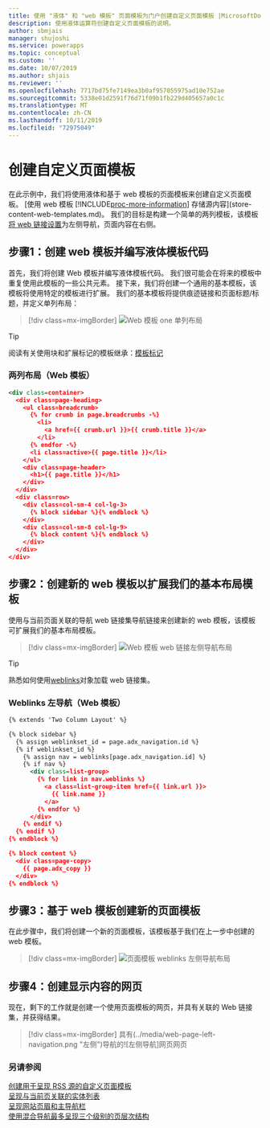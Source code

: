 ```yaml
---
title: 使用 "液体" 和 "web 模板" 页面模板为门户创建自定义页面模板 |MicrosoftDocs
description: 使用液体运算符创建自定义页面模板的说明。
author: sbmjais
manager: shujoshi
ms.service: powerapps
ms.topic: conceptual
ms.custom: ''
ms.date: 10/07/2019
ms.author: shjais
ms.reviewer: ''
ms.openlocfilehash: 7717bd75fe7149ea3b0af957055975ad10e752ae
ms.sourcegitcommit: 5338e01d2591f76d71f09b1fb229d405657a0c1c
ms.translationtype: MT
ms.contentlocale: zh-CN
ms.lasthandoff: 10/11/2019
ms.locfileid: "72975049"
---
```

# <a name="create-a-custom-page-template"></a>创建自定义页面模板

在此示例中，我们将使用液体和基于 web 模板的页面模板来创建自定义页面模板。 [使用 web 模板 [!INCLUDE[proc-more-information](../../../includes/proc-more-information.md)] 存储源内容](store-content-web-templates.md)。 我们的目标是构建一个简单的两列模板，该模板[将 web 链接设置](https://docs.microsoft.com/en-us/dynamics365/customer-engagement/portals/manage-web-links)为左侧导航，页面内容在右侧。 

## <a name="step-1-create-a-web-template-and-write-the-liquid-template-code"></a>步骤1：创建 web 模板并编写液体模板代码

首先，我们将创建 Web 模板并编写液体模板代码。 我们很可能会在将来的模板中重复使用此模板的一些公共元素。 接下来，我们将创建一个通用的基本模板，该模板将使用特定的模板进行扩展。 我们的基本模板将提供痕迹链接和页面标题/标题，并定义单列布局：

> [!div class=mx-imgBorder]
![Web 模板 one 单列布局](../media/web-template-two-column-layout.png "Web 模板一列布局")

> [!TIP]
> 阅读有关使用块和扩展标记的模板继承：[模板标记](template-tags.md#extends)

### <a name="two-column-layout-web-template"></a>两列布局（Web 模板）

```xml
<div class=container>
  <div class=page-heading>
    <ul class=breadcrumb>
      {% for crumb in page.breadcrumbs -%}
        <li>
          <a href={{ crumb.url }}>{{ crumb.title }}</a>
        </li>
      {% endfor -%}
      <li class=active>{{ page.title }}</li>
    </ul>
    <div class=page-header>
      <h1>{{ page.title }}</h1>
    </div>
  </div>
  <div class=row>
    <div class=col-sm-4 col-lg-3>
      {% block sidebar %}{% endblock %}
    </div>
    <div class=col-sm-8 col-lg-9>
      {% block content %}{% endblock %}
    </div>
  </div>
</div>
```

## <a name="step-2-create-a-new-web-template-that-extends-our-base-layout-template"></a>步骤2：创建新的 web 模板以扩展我们的基本布局模板

使用与当前页面关联的导航 web 链接集导航链接来创建新的 web 模板，该模板可扩展我们的基本布局模板。

> [!div class=mx-imgBorder]
![Web 模板 web 链接左侧导航布局](../media/web-template-weblinks-left-navigation-layout.png "web 模板 web 链接左侧导航布局")  

> [!TIP]
> 熟悉如何使用[weblinks](liquid-objects.md#weblinks)对象加载 web 链接集。

### <a name="weblinks-left-navigation-web-template"></a>Weblinks 左导航（Web 模板）

```xml
{% extends 'Two Column Layout' %}

{% block sidebar %}
  {% assign weblinkset_id = page.adx_navigation.id %}
  {% if weblinkset_id %}
    {% assign nav = weblinks[page.adx_navigation.id] %}
    {% if nav %}
      <div class=list-group>
        {% for link in nav.weblinks %}
          <a class=list-group-item href={{ link.url }}>
            {{ link.name }}
          </a>
        {% endfor %}
      </div>
    {% endif %}
  {% endif %}
{% endblock %}

{% block content %}
  <div class=page-copy>
    {{ page.adx_copy }}
  </div>
{% endblock %}
```

## <a name="step-3-create-a-new-page-template-based-on-the-web-template"></a>步骤3：基于 web 模板创建新的页面模板

在此步骤中，我们将创建一个新的页面模板，该模板基于我们在上一步中创建的 web 模板。

> [!div class=mx-imgBorder]
![页面模板 weblinks 左侧导航布局](../media/page-template-weblinks-left-navigation-layout.png "页模板 weblinks 左导航布局")  

## <a name="step-4-create-a-web-page-to-display-content"></a>步骤4：创建显示内容的网页

现在，剩下的工作就是创建一个使用页面模板的网页，并具有关联的 Web 链接集，并获得结果。

> [!div class=mx-imgBorder]
具有(../media/web-page-left-navigation.png "左侧")导航的![左侧导航]网页网页  

### <a name="see-also"></a>另请参阅

[创建用于呈现 RSS 源的自定义页面模板](render-rss-custom-page-template.md)  
[呈现与当前页关联的实体列表](render-entity-list-current-page.md)  
[呈现网站页眉和主导航栏](render-site-header-primary-navigation.md)  
[使用混合导航最多呈现三个级别的页层次结构](hybrid-navigation-render-page-hierachy.md)  


